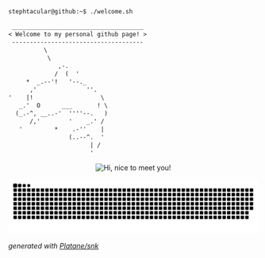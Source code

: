 <!--
**stephtacular/stephtacular** is a ✨ _special_ ✨ repository because its `README.md` (this file) appears on your GitHub profile.

Here are some ideas to get you started:

- 🔭 I’m currently working on ...
- 🌱 I’m currently learning ...
- 👯 I’m looking to collaborate on ...
- 🤔 I’m looking for help with ...
- 💬 Ask me about ...
- 📫 How to reach me: ...
- 😄 Pronouns: ...
- ⚡ Fun fact: ...
-->

```console
stephtacular@github:~$ ./welcome.sh
```

```
 _____________________________________
< Welcome to my personal github page! >
 ------------------------------------- 
          \   
           \
              ,-.
             /  (  '
     *  _.--'!   '--._
      ,'              ''.
'    |!                   \
   _.'  O      ___       ! \
  (_.-^, __..-'  ''''--.   )
      /,'        '    _.' /
   '         *    .-''    |
                 (..--^.  ' 
                       | /
                       '
```

<p align="center">
  <img src="https://media.giphy.com/media/3Q2hJ4FLN1UvS/giphy.gif" width=600px title="Hi, nice to meet you!">
</p>

<div style="text-align: center;">
  <picture>
    <source media="(prefers-color-scheme: dark)" srcset="https://raw.githubusercontent.com/platane/platane/output/github-contribution-grid-snake-dark.svg">
    <source media="(prefers-color-scheme: light)" srcset="https://raw.githubusercontent.com/platane/platane/output/github-contribution-grid-snake.svg">
    <img alt="github contribution grid snake animation" src="https://raw.githubusercontent.com/platane/platane/output/github-contribution-grid-snake.svg">
  </picture>
</div>

_generated with [Platane/snk](https://github.com/Platane/snk)_
